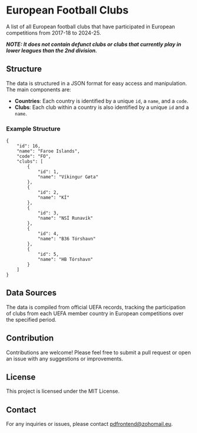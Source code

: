 # European Football Clubs

A list of all European football clubs that have participated in European competitions from 2017-18 to 2024-25. 

***NOTE: It does not contain defunct clubs or clubs that currently play in lower leagues than the 2nd division.***

## Structure
The data is structured in a JSON format for easy access and manipulation. The main components are:

- **Countries**: Each country is identified by a unique `id`, a `name`, and a `code`.
- **Clubs**: Each club within a country is also identified by a unique `id` and a `name`.

### Example Structure
```
{
    "id": 16,
    "name": "Faroe Islands",
    "code": "FO",
    "clubs": [
        {
            "id": 1,
            "name": "Víkingur Gøta"
        },
        {
            "id": 2,
            "name": "KÍ"
        },
        {
            "id": 3,
            "name": "NSÍ Runavík"
        },
        {
            "id": 4,
            "name": "B36 Tórshavn"
        },
        {
            "id": 5,
            "name": "HB Tórshavn"
        }
    ]
}
```

## Data Sources
The data is compiled from official UEFA records, tracking the participation of clubs from each UEFA member country in European competitions over the specified period.

## Contribution
Contributions are welcome! Please feel free to submit a pull request or open an issue with any suggestions or improvements.

## License
This project is licensed under the MIT License.

## Contact
For any inquiries or issues, please contact [pdfrontend@zohomail.eu](mailto:pdfrontend@zohomail.eu).
